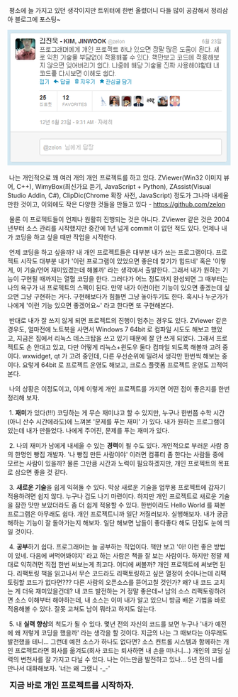  평소에 늘 가지고 있던 생각이지만 트위터에 한번 올렸더니 다들 많이 공감해서 정리삼아 블로그에 포스팅~

<img src="PersonalProject.png" width="536" height="306" />

 나는 개인적으로 꽤 여러 개의 개인 프로젝트를 하고 있다. ZViewer(Win32 이미지 뷰어, C++), WimyBox(최신가요 듣기, JavaScript + Python), ZAssist(Visual Studio Addin, C\#), ClipDic(Chrome 확장 사전, JavaScript) 정도가 그나마 내세울만한 것이고, 이외에도 작은 다양한 것들을 만들고 있다 - <https://github.com/zelon>

 물론 이 프로젝트들이 언제나 원활히 진행되는 것은 아니다. ZViewer 같은 것은 2004년부터 소스 관리를 시작했지만 중간에 1년 넘게 commit 이 없던 적도 있다. 언제나 내가 코딩을 하고 싶을 때만 작업을 시작한다.

 언제 코딩을 하고 싶을까? 내 개인 프로젝트들은 대부분 내가 쓰는 프로그램이다. 프로젝트 시작도 대부분 내가 '이런 프로그램이 있었으면 좋은데 찾기가 힘드네' 혹은 '이렇게, 이 기술/언어 재미있겠는데 해볼까' 라는 생각에서 출발한다. 그래서 내가 원하는 기능이 구현될 때까지는 열혈 코딩을 한다. 그러다가 어느 정도까지 완성되면 그 때부터는 나의 욕구가 내 프로젝트의 스펙이 된다. 만약 내가 이런이런 기능이 있으면 좋겠는데 싶으면 그냥 구현하는 거다. 구현해보다가 힘들면 그냥 놓아두기도 한다. 혹시나 누군가가 나에게 '이런 기능 있으면 좋겠어요~' 라고 한다면 또 구현해본다.

 반대로 내가 잘 쓰지 않게 되면 프로젝트의 진행이 멈추는 경우도 있다. ZViewer 같은 경우도, 얼마전에 노트북을 사면서 Windows 7 64bit 로 컴파일 시도도 해보고 했었고, 지금은 집에서 리눅스 데스크탑을 쓰고 있기 때문에 잘 안 쓰게 되었다. 그래서 프로젝트도 손 안대고 있고, 다만 어떻게 리눅스+윈도우 둘다 컴파일 되도록 해볼까 고려 중이다. wxwidget, qt 가 고려 중인데, 다른 우선순위에 밀려서 생각만 한번씩 해보는 중이다. 요렇게 64bit 로 프로젝트 운영도 해보고, 크로스 플랫폼 프로젝트 운영도 끄적여본다.

 나의 상황은 이정도이고, 이제 이렇게 개인 프로젝트를 가지면 어떤 점이 좋은지를 한번 정리해 보자.

 1. **재미**가 있다(!!!) 코딩하는 게 무슨 재미냐고 할 수 있지만, 누구나 한번쯤 수학 시간(아니 산수 시간에라도)에 느껴본 '문제를 푸는 재미' 가 있다. 내가 원하는 프로그램이 있는데 내가 만들었다. 나에게 주어진, 문제를 푸는 재미가 있다.

 2. 나의 재미가 남에게 내세울 수 있는 **경력**이 될 수도 있다. 개인적으로 부러운 사람 중의 한명인 빵집 개발자. '나 빵집 만든 사람이야' 이러면 컴퓨터 좀 한다는 사람들 중에 모르는 사람이 있을까? 물론 그만큼 시간과 노력이 필요하겠지만, 개인 프로젝트의 목표로 삼으면 좋을 것 같다.

 3. **새로운 기술**을 쉽게 익혀둘 수 있다. 막상 새로운 기술을 업무용 프로젝트에 갑자기 적용하려면 쉽지 않다. 누구나 겁도 나기 마련이다. 하지만 개인 프로젝트로 새로운 기술을 잠깐 맛만 보았더라도 좀 더 쉽게 적용할 수 있다. 한번이라도 Hello World 를 짜본 프로그램은 아무래도 쉽다. 개인 프로젝트니까 일단 저질러보자. 실행해보자. 내가 궁금해하는 기능이 잘 돌아가는지 해보자. 일단 해보면 남들이 좋다좋다 해도 단점도 눈에 띄일 것이다.

 4. **공부**하기 쉽다. 프로그래머는 늘 공부하는 직업이다. 책만 보고 '아! 이런 좋은 방법이 있네. 다음에 써먹어봐야지' 라고 하는 사람은 책을 잘 보는 사람이다. 하지만 정말 제대로 익히려면 직접 한번 써보는게 최고다. 어디에 써볼까? 개인 프로젝트에 써보면 된다. 리팩토링 책을 읽고나서 무슨 코드라도 리팩토링하고 싶은 열정이 솟아나는데 리팩토링할 코드가 없다면??? 다른 사람의 오픈소스를 뜯어고칠 것인가? 왜? 내 코드 고치는 게 더욱 재미있을건데? 내 코드 발전하는 거 정말 좋은데~! 남의 소스 리팩토링하려면 소스 이해부터 해야하는데, 내 소스는 이미 내가 알고 있으니 방금 배운 기법을 바로 적용해볼 수 있다. 잘못 고쳐도 남이 뭐라고 하지도 않는다.

 5. 내 **실력 향상**의 척도가 될 수 있다. 몇년 전의 자신의 코드를 보면 누구나 '내가 예전에 왜 저렇게 코딩을 했을까' 라는 생각을 할 것이다. 지금의 나는 그 때보다는 아무래도 발전했을 테니... 그런데 예전 소스가 하나도 없다면? 소스 컨트롤 시스템과 함께하는 개인 프로젝트라면 회사를 옮겨도(회사 코드는 퇴사하면 내 손을 떠나니...) 개인의 코딩 실력의 변천사를 잘 가지고 다닐 수 있다. 나는 어느만큼 발전하고 있나... 5년 전의 나를 만나서 대화해보자. '너는 왜 그랬니 -\_-'

**<span style="font-size: 14pt; "> 지금 바로 개인 프로젝트를 시작하자.</span>**

  


